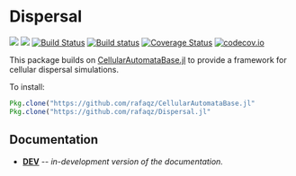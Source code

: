 # Dispersal

[![](https://img.shields.io/badge/docs-stable-blue.svg)](https://rafaqz.github.io/Dispersal.jl/stable)
[![](https://img.shields.io/badge/docs-dev-blue.svg)](https://rafaqz.github.io/Dispersal.jl/dev)
[![Build Status](https://travis-ci.org/rafaqz/Dispersal.jl.svg?branch=master)](https://travis-ci.org/rafaqz/Dispersal.jl)
[![Build status](https://ci.appveyor.com/api/projects/status/648h30ifo85wnvfk?svg=true)](https://ci.appveyor.com/project/rafaqz/dispersal-jl)
[![Coverage Status](https://coveralls.io/repos/github/rafaqz/Dispersal.jl/badge.svg?branch=master)](https://coveralls.io/github/rafaqz/Dispersal.jl?branch=master)
[![codecov.io](http://codecov.io/github/rafaqz/Dispersal.jl/coverage.svg?branch=master)](http://codecov.io/github/rafaqz/Dispersal.jl?branch=master)

This package builds on
[CellularAutomataBase.jl](https://github.com/rafaqz/CellularAutomataBase.jl) to
provide a framework for cellular dispersal simulations.

To install:

```julia
Pkg.clone("https://github.com/rafaqz/CellularAutomataBase.jl"
Pkg.clone("https://github.com/rafaqz/Dispersal.jl"
```

## Documentation

- [**DEV**](https://rafaqz.github.io/Dispersal.jl/dev/) -- *in-development version of the documentation.*
